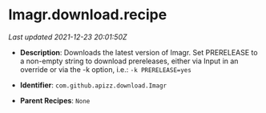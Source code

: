 # Imagr.download.recipe

_Last updated 2021-12-23 20:01:50Z_

- **Description**: Downloads the latest version of Imagr. Set PRERELEASE to a non-empty string to download prereleases, either via Input in an override or via the -k option, i.e.: `-k PRERELEASE=yes`

- **Identifier**: `com.github.apizz.download.Imagr`

- **Parent Recipes**: `None`
